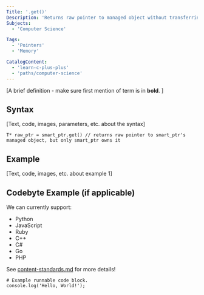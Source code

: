 ```yaml
---
Title: '.get()' 
Description: 'Returns raw pointer to managed object without transferring ownership.' # Required; ideally under 150 characters and starts with a present-tense verb (used in search engine results and content previews)
Subjects:
  - 'Computer Science'

Tags: 
  - 'Pointers'
  - 'Memory'

CatalogContent: 
  - 'learn-c-plus-plus'
  - 'paths/computer-science'
---
```


[A brief definition - make sure first mention of term is in **bold**. ]

## Syntax

[Text, code, images, parameters, etc. about the syntax]
```pseudo 
T* raw_ptr = smart_ptr.get() // returns raw pointer to smart_ptr's managed object, but only smart_ptr owns it
```

## Example

[Text, code, images, etc. about example 1]

## Codebyte Example (if applicable)

We can currently support:

- Python
- JavaScript
- Ruby
- C++
- C#
- Go
- PHP

See [content-standards.md](https://github.com/Codecademy/docs/blob/main/documentation/content-standards.md) for more details!

```codebyte/js
# Example runnable code block.
console.log('Hello, World!');
```